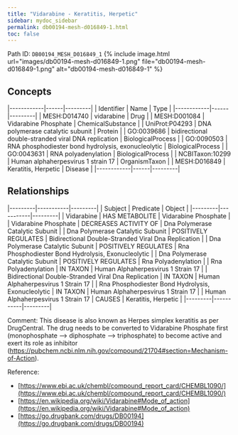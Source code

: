 ```yaml
---
title: "Vidarabine - Keratitis, Herpetic"
sidebar: mydoc_sidebar
permalink: db00194-mesh-d016849-1.html
toc: false 
---
```



Path ID: `DB00194_MESH_D016849_1`
{% include image.html url="images/db00194-mesh-d016849-1.png" file="db00194-mesh-d016849-1.png" alt="db00194-mesh-d016849-1" %}

## Concepts

|------------|------|---------|
| Identifier | Name | Type    |
|------------|------|---------|
| MESH:D014740 | vidarabine | Drug |
| MESH:D001084 | Vidarabine Phosphate | ChemicalSubstance |
| UniProt:P04293 | DNA polymerase catalytic subunit | Protein |
| GO:0039686 | bidirectional double-stranded viral DNA replication | BiologicalProcess |
| GO:0090503 | RNA phosphodiester bond hydrolysis, exonucleolytic | BiologicalProcess |
| GO:0043631 | RNA polyadenylation | BiologicalProcess |
| NCBITaxon:10299 | Human alphaherpesvirus 1 strain 17 | OrganismTaxon |
| MESH:D016849 | Keratitis, Herpetic | Disease |
|------------|------|---------|

## Relationships

|---------|-----------|---------|
| Subject | Predicate | Object  |
|---------|-----------|---------|
| Vidarabine | HAS METABOLITE | Vidarabine Phosphate |
| Vidarabine Phosphate | DECREASES ACTIVITY OF | Dna Polymerase Catalytic Subunit |
| Dna Polymerase Catalytic Subunit | POSITIVELY REGULATES | Bidirectional Double-Stranded Viral Dna Replication |
| Dna Polymerase Catalytic Subunit | POSITIVELY REGULATES | Rna Phosphodiester Bond Hydrolysis, Exonucleolytic |
| Dna Polymerase Catalytic Subunit | POSITIVELY REGULATES | Rna Polyadenylation |
| Rna Polyadenylation | IN TAXON | Human Alphaherpesvirus 1 Strain 17 |
| Bidirectional Double-Stranded Viral Dna Replication | IN TAXON | Human Alphaherpesvirus 1 Strain 17 |
| Rna Phosphodiester Bond Hydrolysis, Exonucleolytic | IN TAXON | Human Alphaherpesvirus 1 Strain 17 |
| Human Alphaherpesvirus 1 Strain 17 | CAUSES | Keratitis, Herpetic |
|---------|-----------|---------|

Comment: This disease is also known as Herpes simplex keratitis as per DrugCentral. The drug needs to be converted to Vidarabine Phosphate first (monophosphate --> diphosphate --> triphosphate) to become active and exert its role as inhibitor (https://pubchem.ncbi.nlm.nih.gov/compound/21704#section=Mechanism-of-Action).

Reference: 
  - [https://www.ebi.ac.uk/chembl/compound_report_card/CHEMBL1090/](https://www.ebi.ac.uk/chembl/compound_report_card/CHEMBL1090/)
  - [https://en.wikipedia.org/wiki/Vidarabine#Mode_of_action](https://en.wikipedia.org/wiki/Vidarabine#Mode_of_action)
  - [https://go.drugbank.com/drugs/DB00194](https://go.drugbank.com/drugs/DB00194)
